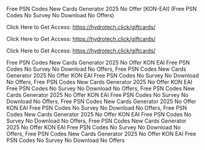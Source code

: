 Free PSN Codes New Cards Generator 2025 No Offer [KON-EAI] (Free PSN Codes No Survey No Download No Offers)

Click Here to Get Access: https://hydrotech.click/giftcards/

Click Here to Get Access: https://hydrotech.click/giftcards/

Click Here to Get Access: https://hydrotech.click/giftcards/

Free PSN Codes New Cards Generator 2025 No Offer KON EAI Free PSN Codes No Survey No Download No Offers, Free PSN Codes New Cards Generator 2025 No Offer KON EAI Free PSN Codes No Survey No Download No Offers, Free PSN Codes New Cards Generator 2025 No Offer KON EAI Free PSN Codes No Survey No Download No Offers, Free PSN Codes New Cards Generator 2025 No Offer KON EAI Free PSN Codes No Survey No Download No Offers, Free PSN Codes New Cards Generator 2025 No Offer KON EAI Free PSN Codes No Survey No Download No Offers, Free PSN Codes New Cards Generator 2025 No Offer KON EAI Free PSN Codes No Survey No Download No Offers, Free PSN Codes New Cards Generator 2025 No Offer KON EAI Free PSN Codes No Survey No Download No Offers, Free PSN Codes New Cards Generator 2025 No Offer KON EAI Free PSN Codes No Survey No Download No Offers
